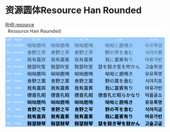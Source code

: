 # 资源圆体Resource Han Rounded
[RHR resource](/Resource-Han-Rounded/)
![资源圆体预览](/Resource-Han-Rounded/preview.png)
